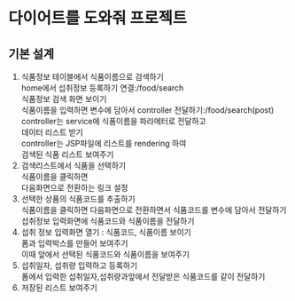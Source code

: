 # 다이어트를 도와줘 프로젝트

## 기본 설계
1. 식품정보 테이블에서 식품이름으로 검색하기  
home에서 섭취정보 등록하기 연결:/food/search  
식품정보 검색 화면 보이기  
식품이름을 입력하면 변수에 담아서 controller 전달하기:/food/search(post)    
controller는 service에 식품이름을 파라메터로 전달하고  
데이터 리스트 받기  
controller는 JSP파일에 리스트를 rendering 하여  
검색된 식품 리스트 보여주기
2. 검색리스트에서 식품을 선택하기  
식품이름을 클릭하면  
다음화면으로 전환하는 링크 설정
3. 선택한 상품의 식품코드를 추출하기  
식품이름을 클릭하면 다음화면으로 전환하면서 식품코드를 변수에 담아서 전달하기  
섭취정보 입력화면에 식품코드와 식품이름을 전달하기
4. 섭취 정보 입력화면 열기 : 식품코드, 식품이름 보이기  
폼과 입력박스를 만들어 보여주기  
이때 앞에서 선택된 식품코드와 식품이름을 보여주기  
5. 섭취일자, 섭취량 입력하고 등록하기  
폼에서 입력한 섭취일자,섭취량과앞에서 전달받은 식품코드를 같이 전달하기
6. 저장된 리스트 보여주기 

